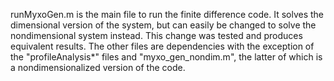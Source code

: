runMyxoGen.m is the main file to run the finite difference code. It solves the dimensional version of the system, but can easily be changed to solve the nondimensional system instead. This change was tested and produces equivalent results.
The other files are dependencies with the exception of the "profileAnalysis*" files and "myxo_gen_nondim.m", the latter of which is a nondimensionalized version of the code.
